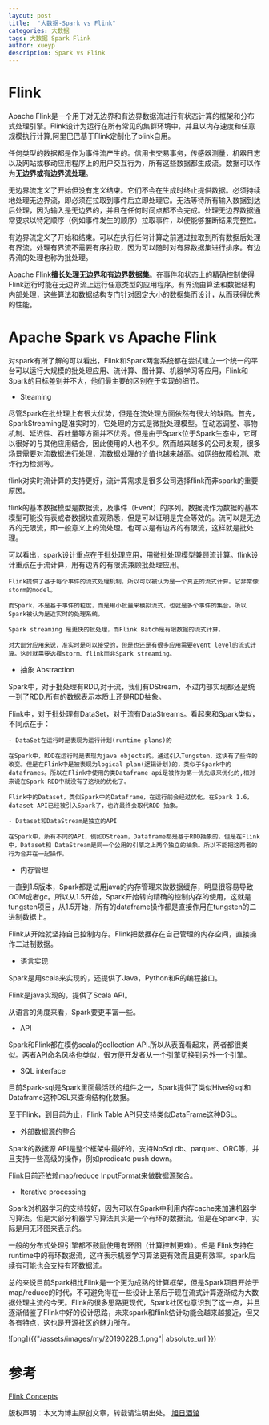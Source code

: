 ```yaml
---
layout: post
title:  "大数据-Spark vs Flink"
categories: 大数据
tags: 大数据 Spark Flink
author: xueyp
description: Spark vs Flink
---
```


# Flink

Apache Flink是一个用于对无边界和有边界数据流进行有状态计算的框架和分布式处理引擎。Flink设计为运行在所有常见的集群环境中，并且以内存速度和任意规模执行计算,阿里巴巴基于Flink定制化了blink自用。

任何类型的数据都是作为事件流产生的。信用卡交易事务，传感器测量，机器日志以及网站或移动应用程序上的用户交互行为，所有这些数据都生成流。数据可以作为**无边界或有边界流处理**。

无边界流定义了开始但没有定义结束。它们不会在生成时终止提供数据。必须持续地处理无边界流，即必须在拉取到事件后立即处理它。无法等待所有输入数据到达后处理，因为输入是无边界的，并且在任何时间点都不会完成。处理无边界数据通常要求以特定顺序（例如事件发生的顺序）拉取事件，以便能够推断结果完整性。

有边界流定义了开始和结束。可以在执行任何计算之前通过拉取到所有数据后处理有界流。处理有界流不需要有序拉取，因为可以随时对有界数据集进行排序。有边界流的处理也称为批处理。

Apache Flink**擅长处理无边界和有边界数据集**。在事件和状态上的精确控制使得Flink运行时能在无边界流上运行任意类型的应用程序。有界流由算法和数据结构内部处理，这些算法和数据结构专门针对固定大小的数据集而设计，从而获得优秀的性能。

# Apache Spark vs Apache Flink

对spark有所了解的可以看出，Flink和Spark两套系统都在尝试建立一个统一的平台可以运行大规模的批处理应用、流计算、图计算、机器学习等应用，Flink和Spark的目标差别并不大，他们最主要的区别在于实现的细节。

- Steaming

尽管Spark在批处理上有很大优势，但是在流处理方面依然有很大的缺陷。首先，SparkStreaming是准实时的，它处理的方式是微批处理模型。在动态调整、事物机制、延迟性、吞吐量等方面并不优秀。但是由于Spark位于Spark生态中，它可以很好的与其他应用结合，因此使用的人也不少。然而越来越多的公司发现，很多场景需要对流数据进行处理，流数据处理的价值也越来越高。如网络故障检测、欺诈行为检测等。

flink对实时流计算的支持更好，流计算需求是很多公司选择flink而非spark的重要原因。

flink的基本数据模型是数据流，及事件（Event）的序列。数据流作为数据的基本模型可能没有表或者数据块直观熟悉，但是可以证明是完全等效的。流可以是无边界的无限流，即一般意义上的流处理。也可以是有边界的有限流，这样就是批处理。

可以看出，spark设计重点在于批处理应用，用微批处理模型兼顾流计算。flink设计重点在于流计算，用有边界的有限流兼顾批处理应用。

    Flink提供了基于每个事件的流式处理机制，所以可以被认为是一个真正的流式计算。它非常像storm的model。

    而Spark，不是基于事件的粒度，而是用小批量来模拟流式，也就是多个事件的集合。所以Spark被认为是近实时的处理系统。

    Spark streaming 是更快的批处理，而Flink Batch是有限数据的流式计算。

    对大部分应用来说，准实时是可以接受的，但是也还是有很多应用需要event level的流式计算。这时就需要选择storm、flink而非Spark streaming。

- 抽象 Abstraction

Spark中，对于批处理有RDD,对于流，我们有DStream，不过内部实现都还是统一到了RDD.所有的数据表示本质上还是RDD抽象。

Flink中，对于批处理有DataSet，对于流有DataStreams。看起来和Spark类似，不同点在于：

    - DataSet在运行时是表现为运行计划(runtime plans)的

    在Spark中，RDD在运行时是表现为java objects的。通过引入Tungsten，这块有了些许的改变。但是在Flink中是被表现为logical plan(逻辑计划)的，类似于Spark中的dataframes。所以在Flink中使用的类Dataframe api是被作为第一优先级来优化的,相对来说在Spark RDD中就没有了这块的优化了。

    Flink中的Dataset，类似Spark中的Dataframe，在运行前会经过优化。在Spark 1.6，dataset API已经被引入Spark了，也许最终会取代RDD 抽象。

    - Dataset和DataStream是独立的API

    在Spark中，所有不同的API，例如DStream，Dataframe都是基于RDD抽象的。但是在Flink中，Dataset和 DataStream是同一个公用的引擎之上两个独立的抽象。所以不能把这两者的行为合并在一起操作。

- 内存管理

一直到1.5版本，Spark都是试用java的内存管理来做数据缓存，明显很容易导致OOM或者gc。所以从1.5开始，Spark开始转向精确的控制内存的使用，这就是tungsten项目，从1.5开始，所有的dataframe操作都是直接作用在tungsten的二进制数据上。

Flink从开始就坚持自己控制内存。Flink把数据存在自己管理的内存空间，直接操作二进制数据。

- 语言实现

Spark是用scala来实现的，还提供了Java，Python和R的编程接口。

Flink是java实现的，提供了Scala API。

从语言的角度来看，Spark要更丰富一些。

- API

Spark和Flink都在模仿scala的collection API.所以从表面看起来，两者都很类似。两者API命名风格也类似，很方便开发者从一个引擎切换到另外一个引擎。

- SQL interface

目前Spark-sql是Spark里面最活跃的组件之一，Spark提供了类似Hive的sql和Dataframe这种DSL来查询结构化数据。

至于Flink，到目前为止，Flink Table API只支持类似DataFrame这种DSL。

- 外部数据源的整合

Spark的数据源 API是整个框架中最好的，支持NoSql db、parquet、ORC等，并且支持一些高级的操作，例如predicate push down。

Flink目前还依赖map/reduce InputFormat来做数据源聚合。

- Iterative processing

Spark对机器学习的支持较好，因为可以在Spark中利用内存cache来加速机器学习算法。但是大部分机器学习算法其实是一个有环的数据流，但是在Spark中，实际是用无环图来表示的。

一般的分布式处理引擎都不鼓励使用有环图（计算控制更难）。但是 Flink支持在runtime中的有环数据流，这样表示机器学习算法更有效而且更有效率。spark后续有可能也会支持有环数据流。


总的来说目前Spark相比Flink是一个更为成熟的计算框架，但是Spark项目开始于map/reduce的时代，不可避免得在一些设计上落后于现在流式计算逐渐成为大数据处理主流的今天。Flink的很多思路更现代，Spark社区也意识到了这一点，并且逐渐借鉴了Flink中好的设计思路，未来spark和flink估计功能会越来越接近，但又各有特点，这也是开源社区的魅力所在。

![png]({{"/assets/images/my/20190228_1.png"| absolute_url }})

参考
============

[Flink Concepts](https://ci.apache.org/projects/flink/flink-docs-release-1.7/tutorials/local_setup.html#collapse-2)

版权声明：本文为博主原创文章，转载请注明出处。 [旭日酒馆](https://xueyp.github.io/)

